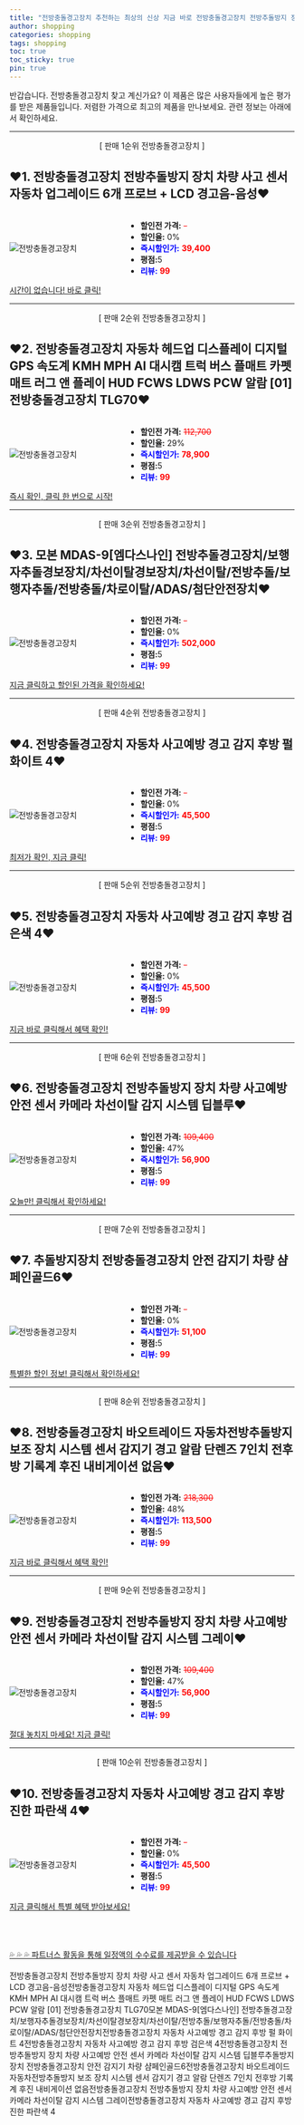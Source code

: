 ```yaml
---
title: "전방충돌경고장치 추천하는 최상의 신상 지금 바로 전방충돌경고장치 전방추돌방지 장치 차량 사고"
author: shopping
categories: shopping
tags: shopping
toc: true
toc_sticky: true
pin: true
---
```

반갑습니다. 전방충돌경고장치 찾고 계신가요? 이 제품은 많은 사용자들에게 높은 평가를 받은 제품들입니다. 저렴한 가격으로 최고의 제품을 만나보세요. 관련 정보는 아래에서 확인하세요.

---
<p class="toplist" style="margin: 0 auto; display: block; width: fit-content;">[ 판매 1순위 전방충돌경고장치 ]</p>

<h2><strong>❤️1. 전방충돌경고장치 전방추돌방지 장치 차량 사고 센서 자동차 업그레이드 6개 프로브 + LCD 경고음-음성❤️</strong></h2>

<div style="display: flex; align-items: center;">
    <div style="flex: 0.4;">
        <img src="https://thumbnail8.coupangcdn.com/thumbnails/remote/230x230ex/image/vendor_inventory/01d2/502a9514e301e9a8293498ff16315ceee00b3b5af5a489eb877e815772d0.jpg" alt="전방충돌경고장치" style="max-width: 100%;">
    </div>
    <div style="flex: 0.6; margin-left: 10px;">
        <ul>
            <li><strong>할인전 가격:</strong> <del style="color: red;">-</del></li>
            <li><strong>할인율:</strong> 0%</li>
            <li><span style='color:blue'><strong>즉시할인가:</strong></span> <span style='color:red'><strong>39,400</strong></span></li>
            <li><strong>평점:</strong>5</li>
            <li><span style='color:blue'><strong>리뷰:</strong></span> <span style='color:red'><strong>99</strong></span></li>
        </ul>
    </div>
</div>
<div class="center">
    <a href="https://William4Davisa.github.io?lptag=AF9450613&subid=githubio&pageKey=8137881959&traceid=V0-153&itemId=23118828533&vendorItemId=90152006602" class="myButton">
        시간이 없습니다! 바로 클릭!
    </a>
</div>


---
<p class="toplist" style="margin: 0 auto; display: block; width: fit-content;">[ 판매 2순위 전방충돌경고장치 ]</p>

<h2><strong>❤️2. 전방충돌경고장치 자동차 헤드업 디스플레이 디지털 GPS 속도계 KMH MPH AI 대시캠 트럭 버스 플매트 카펫 매트 러그 앤 플레이 HUD FCWS LDWS PCW 알람 [01] 전방충돌경고장치 TLG70❤️</strong></h2>

<div style="display: flex; align-items: center;">
    <div style="flex: 0.4;">
        <img src="https://thumbnail7.coupangcdn.com/thumbnails/remote/230x230ex/image/vendor_inventory/34be/2c21ba7683e010bd15ac241af16a4300403102ccc7c2eb2dfa5944eecfc5.png" alt="전방충돌경고장치" style="max-width: 100%;">
    </div>
    <div style="flex: 0.6; margin-left: 10px;">
        <ul>
            <li><strong>할인전 가격:</strong> <del style="color: red;">112,700</del></li>
            <li><strong>할인율:</strong> 29%</li>
            <li><span style='color:blue'><strong>즉시할인가:</strong></span> <span style='color:red'><strong>78,900</strong></span></li>
            <li><strong>평점:</strong>5</li>
            <li><span style='color:blue'><strong>리뷰:</strong></span> <span style='color:red'><strong>99</strong></span></li>
        </ul>
    </div>
</div>
<div class="center">
    <a href="https://William4Davisa.github.io?lptag=AF9450613&subid=githubio&pageKey=8025498139&traceid=V0-153&itemId=22429315808&vendorItemId=89473983676" class="myButton">
        즉시 확인, 클릭 한 번으로 시작!
    </a>
</div>


---
<p class="toplist" style="margin: 0 auto; display: block; width: fit-content;">[ 판매 3순위 전방충돌경고장치 ]</p>

<h2><strong>❤️3. 모본 MDAS-9[엠다스나인] 전방추돌경고장치/보행자추돌경보장치/차선이탈경보장치/차선이탈/전방추돌/보행자추돌/전방충돌/차로이탈/ADAS/첨단안전장치❤️</strong></h2>

<div style="display: flex; align-items: center;">
    <div style="flex: 0.4;">
        <img src="https://thumbnail10.coupangcdn.com/thumbnails/remote/230x230ex/image/vendor_inventory/3428/7028df646f69388c8fa9447822eb8f4c1696164498443779fb1f65aaddbb.png" alt="전방충돌경고장치" style="max-width: 100%;">
    </div>
    <div style="flex: 0.6; margin-left: 10px;">
        <ul>
            <li><strong>할인전 가격:</strong> <del style="color: red;">-</del></li>
            <li><strong>할인율:</strong> 0%</li>
            <li><span style='color:blue'><strong>즉시할인가:</strong></span> <span style='color:red'><strong>502,000</strong></span></li>
            <li><strong>평점:</strong>5</li>
            <li><span style='color:blue'><strong>리뷰:</strong></span> <span style='color:red'><strong>99</strong></span></li>
        </ul>
    </div>
</div>
<div class="center">
    <a href="https://William4Davisa.github.io?lptag=AF9450613&subid=githubio&pageKey=7025707863&traceid=V0-153&itemId=17320773073&vendorItemId=84491503465" class="myButton">
        지금 클릭하고 할인된 가격을 확인하세요!
    </a>
</div>


---
<p class="toplist" style="margin: 0 auto; display: block; width: fit-content;">[ 판매 4순위 전방충돌경고장치 ]</p>

<h2><strong>❤️4. 전방충돌경고장치 자동차 사고예방 경고 감지 후방 펄 화이트 4❤️</strong></h2>

<div style="display: flex; align-items: center;">
    <div style="flex: 0.4;">
        <img src="https://thumbnail7.coupangcdn.com/thumbnails/remote/230x230ex/image/vendor_inventory/977f/dc43a5bddbffda1235870f25c57b27aabe73c7b9bf7b061f57e14331fd8b.jpg" alt="전방충돌경고장치" style="max-width: 100%;">
    </div>
    <div style="flex: 0.6; margin-left: 10px;">
        <ul>
            <li><strong>할인전 가격:</strong> <del style="color: red;">-</del></li>
            <li><strong>할인율:</strong> 0%</li>
            <li><span style='color:blue'><strong>즉시할인가:</strong></span> <span style='color:red'><strong>45,500</strong></span></li>
            <li><strong>평점:</strong>5</li>
            <li><span style='color:blue'><strong>리뷰:</strong></span> <span style='color:red'><strong>99</strong></span></li>
        </ul>
    </div>
</div>
<div class="center">
    <a href="https://William4Davisa.github.io?lptag=AF9450613&subid=githubio&pageKey=7837274825&traceid=V0-153&itemId=21326341078&vendorItemId=88385106243" class="myButton">
        최저가 확인, 지금 클릭!
    </a>
</div>


---
<p class="toplist" style="margin: 0 auto; display: block; width: fit-content;">[ 판매 5순위 전방충돌경고장치 ]</p>

<h2><strong>❤️5. 전방충돌경고장치 자동차 사고예방 경고 감지 후방 검은색 4❤️</strong></h2>

<div style="display: flex; align-items: center;">
    <div style="flex: 0.4;">
        <img src="https://thumbnail7.coupangcdn.com/thumbnails/remote/230x230ex/image/vendor_inventory/977f/dc43a5bddbffda1235870f25c57b27aabe73c7b9bf7b061f57e14331fd8b.jpg" alt="전방충돌경고장치" style="max-width: 100%;">
    </div>
    <div style="flex: 0.6; margin-left: 10px;">
        <ul>
            <li><strong>할인전 가격:</strong> <del style="color: red;">-</del></li>
            <li><strong>할인율:</strong> 0%</li>
            <li><span style='color:blue'><strong>즉시할인가:</strong></span> <span style='color:red'><strong>45,500</strong></span></li>
            <li><strong>평점:</strong>5</li>
            <li><span style='color:blue'><strong>리뷰:</strong></span> <span style='color:red'><strong>99</strong></span></li>
        </ul>
    </div>
</div>
<div class="center">
    <a href="https://William4Davisa.github.io?lptag=AF9450613&subid=githubio&pageKey=7837274825&traceid=V0-153&itemId=21326341028&vendorItemId=88385105785" class="myButton">
        지금 바로 클릭해서 혜택 확인!
    </a>
</div>


---
<p class="toplist" style="margin: 0 auto; display: block; width: fit-content;">[ 판매 6순위 전방충돌경고장치 ]</p>

<h2><strong>❤️6. 전방충돌경고장치 전방추돌방지 장치 차량 사고예방 안전 센서 카메라 차선이탈 감지 시스템 딥블루❤️</strong></h2>

<div style="display: flex; align-items: center;">
    <div style="flex: 0.4;">
        <img src="https://thumbnail7.coupangcdn.com/thumbnails/remote/230x230ex/image/vendor_inventory/f2d3/d355535967a2a7568b2adeba1dad5fa0eb8b32fbfd1fc56dbe5118a5dee4.jpg" alt="전방충돌경고장치" style="max-width: 100%;">
    </div>
    <div style="flex: 0.6; margin-left: 10px;">
        <ul>
            <li><strong>할인전 가격:</strong> <del style="color: red;">109,400</del></li>
            <li><strong>할인율:</strong> 47%</li>
            <li><span style='color:blue'><strong>즉시할인가:</strong></span> <span style='color:red'><strong>56,900</strong></span></li>
            <li><strong>평점:</strong>5</li>
            <li><span style='color:blue'><strong>리뷰:</strong></span> <span style='color:red'><strong>99</strong></span></li>
        </ul>
    </div>
</div>
<div class="center">
    <a href="https://William4Davisa.github.io?lptag=AF9450613&subid=githubio&pageKey=7739793295&traceid=V0-153&itemId=20820552567&vendorItemId=87889055672" class="myButton">
        오늘만! 클릭해서 확인하세요!
    </a>
</div>


---
<p class="toplist" style="margin: 0 auto; display: block; width: fit-content;">[ 판매 7순위 전방충돌경고장치 ]</p>

<h2><strong>❤️7. 추돌방지장치 전방충돌경고장치 안전 감지기 차량 샴페인골드6❤️</strong></h2>

<div style="display: flex; align-items: center;">
    <div style="flex: 0.4;">
        <img src="https://thumbnail6.coupangcdn.com/thumbnails/remote/230x230ex/image/vendor_inventory/93e1/33a9440e71b288427f522f09ccc00ae1f6d25d04a317161cf4888d708155.png" alt="전방충돌경고장치" style="max-width: 100%;">
    </div>
    <div style="flex: 0.6; margin-left: 10px;">
        <ul>
            <li><strong>할인전 가격:</strong> <del style="color: red;">-</del></li>
            <li><strong>할인율:</strong> 0%</li>
            <li><span style='color:blue'><strong>즉시할인가:</strong></span> <span style='color:red'><strong>51,100</strong></span></li>
            <li><strong>평점:</strong>5</li>
            <li><span style='color:blue'><strong>리뷰:</strong></span> <span style='color:red'><strong>99</strong></span></li>
        </ul>
    </div>
</div>
<div class="center">
    <a href="https://William4Davisa.github.io?lptag=AF9450613&subid=githubio&pageKey=7854961211&traceid=V0-153&itemId=21419904007&vendorItemId=88476103670" class="myButton">
        특별한 할인 정보! 클릭해서 확인하세요!
    </a>
</div>


---
<p class="toplist" style="margin: 0 auto; display: block; width: fit-content;">[ 판매 8순위 전방충돌경고장치 ]</p>

<h2><strong>❤️8. 전방충돌경고장치 바오트레이드 자동차전방추돌방지 보조 장치 시스템 센서 감지기 경고 알람 단렌즈 7인치 전후방 기록계 후진 내비게이션 없음❤️</strong></h2>

<div style="display: flex; align-items: center;">
    <div style="flex: 0.4;">
        <img src="https://thumbnail8.coupangcdn.com/thumbnails/remote/230x230ex/image/vendor_inventory/92e4/1676be34fe63d675ae4f851efba8e17cd80d31bc3e6224f5527b091e62f5.jpg" alt="전방충돌경고장치" style="max-width: 100%;">
    </div>
    <div style="flex: 0.6; margin-left: 10px;">
        <ul>
            <li><strong>할인전 가격:</strong> <del style="color: red;">218,300</del></li>
            <li><strong>할인율:</strong> 48%</li>
            <li><span style='color:blue'><strong>즉시할인가:</strong></span> <span style='color:red'><strong>113,500</strong></span></li>
            <li><strong>평점:</strong>5</li>
            <li><span style='color:blue'><strong>리뷰:</strong></span> <span style='color:red'><strong>99</strong></span></li>
        </ul>
    </div>
</div>
<div class="center">
    <a href="https://William4Davisa.github.io?lptag=AF9450613&subid=githubio&pageKey=7739793068&traceid=V0-153&itemId=20820551583&vendorItemId=87889054700" class="myButton">
        지금 바로 클릭해서 혜택 확인!
    </a>
</div>


---
<p class="toplist" style="margin: 0 auto; display: block; width: fit-content;">[ 판매 9순위 전방충돌경고장치 ]</p>

<h2><strong>❤️9. 전방충돌경고장치 전방추돌방지 장치 차량 사고예방 안전 센서 카메라 차선이탈 감지 시스템 그레이❤️</strong></h2>

<div style="display: flex; align-items: center;">
    <div style="flex: 0.4;">
        <img src="https://thumbnail7.coupangcdn.com/thumbnails/remote/230x230ex/image/vendor_inventory/4cb2/8f83453c3b81928ad552c1e4e4101b53dbbe99443af90eb1114e65ff1b5c.jpg" alt="전방충돌경고장치" style="max-width: 100%;">
    </div>
    <div style="flex: 0.6; margin-left: 10px;">
        <ul>
            <li><strong>할인전 가격:</strong> <del style="color: red;">109,400</del></li>
            <li><strong>할인율:</strong> 47%</li>
            <li><span style='color:blue'><strong>즉시할인가:</strong></span> <span style='color:red'><strong>56,900</strong></span></li>
            <li><strong>평점:</strong>5</li>
            <li><span style='color:blue'><strong>리뷰:</strong></span> <span style='color:red'><strong>99</strong></span></li>
        </ul>
    </div>
</div>
<div class="center">
    <a href="https://William4Davisa.github.io?lptag=AF9450613&subid=githubio&pageKey=7739793295&traceid=V0-153&itemId=20820552570&vendorItemId=87889055688" class="myButton">
        절대 놓치지 마세요! 지금 클릭!
    </a>
</div>


---
<p class="toplist" style="margin: 0 auto; display: block; width: fit-content;">[ 판매 10순위 전방충돌경고장치 ]</p>

<h2><strong>❤️10. 전방충돌경고장치 자동차 사고예방 경고 감지 후방 진한 파란색 4❤️</strong></h2>

<div style="display: flex; align-items: center;">
    <div style="flex: 0.4;">
        <img src="https://thumbnail7.coupangcdn.com/thumbnails/remote/230x230ex/image/vendor_inventory/977f/dc43a5bddbffda1235870f25c57b27aabe73c7b9bf7b061f57e14331fd8b.jpg" alt="전방충돌경고장치" style="max-width: 100%;">
    </div>
    <div style="flex: 0.6; margin-left: 10px;">
        <ul>
            <li><strong>할인전 가격:</strong> <del style="color: red;">-</del></li>
            <li><strong>할인율:</strong> 0%</li>
            <li><span style='color:blue'><strong>즉시할인가:</strong></span> <span style='color:red'><strong>45,500</strong></span></li>
            <li><strong>평점:</strong>5</li>
            <li><span style='color:blue'><strong>리뷰:</strong></span> <span style='color:red'><strong>99</strong></span></li>
        </ul>
    </div>
</div>
<div class="center">
    <a href="https://William4Davisa.github.io?lptag=AF9450613&subid=githubio&pageKey=7837274825&traceid=V0-153&itemId=21326341073&vendorItemId=88385106223" class="myButton">
        지금 클릭해서 특별 혜택 받아보세요!
    </a>
</div>

<br><br><br>[💦 💦 💦 파트너스 활동을 통해 일정액의 수수료를 제공받을 수 있습니다](https://link.coupang.com/a/bcpT2c)<br><br>전방충돌경고장치 전방추돌방지 장치 차량 사고 센서 자동차 업그레이드 6개 프로브 + LCD 경고음-음성전방충돌경고장치 자동차 헤드업 디스플레이 디지털 GPS 속도계 KMH MPH AI 대시캠 트럭 버스 플매트 카펫 매트 러그 앤 플레이 HUD FCWS LDWS PCW 알람 [01] 전방충돌경고장치 TLG70모본 MDAS-9[엠다스나인] 전방추돌경고장치/보행자추돌경보장치/차선이탈경보장치/차선이탈/전방추돌/보행자추돌/전방충돌/차로이탈/ADAS/첨단안전장치전방충돌경고장치 자동차 사고예방 경고 감지 후방 펄 화이트 4전방충돌경고장치 자동차 사고예방 경고 감지 후방 검은색 4전방충돌경고장치 전방추돌방지 장치 차량 사고예방 안전 센서 카메라 차선이탈 감지 시스템 딥블루추돌방지장치 전방충돌경고장치 안전 감지기 차량 샴페인골드6전방충돌경고장치 바오트레이드 자동차전방추돌방지 보조 장치 시스템 센서 감지기 경고 알람 단렌즈 7인치 전후방 기록계 후진 내비게이션 없음전방충돌경고장치 전방추돌방지 장치 차량 사고예방 안전 센서 카메라 차선이탈 감지 시스템 그레이전방충돌경고장치 자동차 사고예방 경고 감지 후방 진한 파란색 4